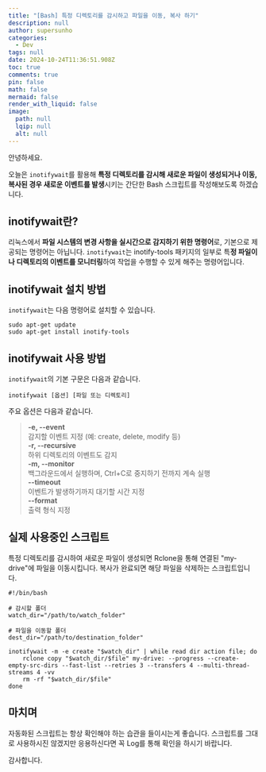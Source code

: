 ```yaml
---
title: "[Bash] 특정 디렉토리를 감시하고 파일을 이동, 복사 하기"
description: null
author: supersunho
categories:
  - Dev
tags: null
date: 2024-10-24T11:36:51.908Z
toc: true
comments: true
pin: false
math: false
mermaid: false
render_with_liquid: false
image:
  path: null
  lqip: null
  alt: null
---
```

안녕하세요.

오늘은 `inotifywait`를 활용해 **특정 디렉토리를 감시해 새로운 파일이 생성되거나 이동, 복사된 경우 새로운 이벤트를 발생**시키는 간단한 Bash 스크립트를 작성해보도록 하겠습니다. 

## inotifywait란?
리눅스에서 **파일 시스템의 변경 사항을 실시간으로 감지하기 위한 명령어**로, 기본으로 제공되는 명령어는 아닙니다. `inotifywait`는 inotify-tools 패키지의 일부로 특**정 파일이나 디렉토리의 이벤트를 모니터링**하여 작업을 수행할 수 있게 해주는 명령어입니다.

## inotifywait 설치 방법
`inotifywait`는 다음 명령어로 설치할 수 있습니다.
```shell
sudo apt-get update
sudo apt-get install inotify-tools
```

## inotifywait 사용 방법
`inotifywait`의 기본 구문은 다음과 같습니다.
```shell
inotifywait [옵션] [파일 또는 디렉토리]
```
주요 옵션은 다음과 같습니다.
>**-e, --event**
<br />감지할 이벤트 지정 (예: create, delete, modify 등)
<br />**-r, --recursive**
<br />하위 디렉토리의 이벤트도 감지
<br />**-m, --monitor**
<br />백그라운드에서 실행하며, Ctrl+C로 중지하기 전까지 계속 실행
<br />**--timeout**
<br />이벤트가 발생하기까지 대기할 시간 지정
<br />**--format**
<br />출력 형식 지정

## 실제 사용중인 스크립트
특정 디렉토리를 감시하여 새로운 파일이 생성되면 Rclone을 통해 연결된 "my-drive"에 파일을 이동시킵니다. 복사가 완료되면 해당 파일을 삭제하는 스크립트입니다.
```shell
#!/bin/bash

# 감시할 폴더
watch_dir="/path/to/watch_folder"

# 파일을 이동할 폴더
dest_dir="/path/to/destination_folder"

inotifywait -m -e create "$watch_dir" | while read dir action file; do
    rclone copy "$watch_dir/$file" my-drive: --progress --create-empty-src-dirs --fast-list --retries 3 --transfers 4 --multi-thread-streams 4 -vv
    rm -rf "$watch_dir/$file"
done
```

## 마치며
자동화된 스크립트는 항상 확인해야 하는 습관을 들이시는게 좋습니다. 스크립트를 그대로 사용하시진 않겠지만 응용하신다면 꼭 Log를 통해 확인을 하시기 바랍니다.

감사합니다.